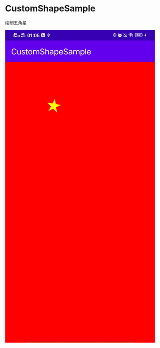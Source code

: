 # CustomShapeSample
绘制五角星

![avatar](https://github.com/JackWHLiu/CustomShapeSample/blob/master/art/Screenshot_20200721_010547.jpg)


